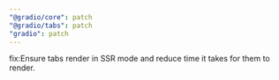 ```yaml
---
"@gradio/core": patch
"@gradio/tabs": patch
"gradio": patch
---
```


fix:Ensure tabs render in SSR mode and reduce time it takes for them to render.
